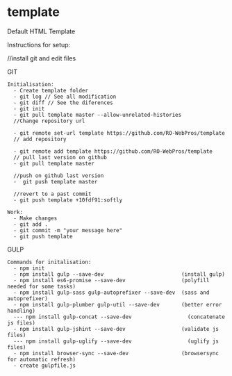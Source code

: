 # template
Default HTML Template

Instructions for setup:

  //install git and edit files

  GIT
  
    Initialisation:
      - Create template folder
      - git log // See all modification
      - git diff // See the diferences
      - git init
      - git pull template master --allow-unrelated-histories
      //Change repository url

      - git remote set-url template https://github.com/RO-WebPros/template
      // add repository 
      
      - git remote add template https://github.com/RO-WebPros/template  
      // pull last version on github
      - git pull template master
      
      //push on github last version
      -  git push template master
      
      //revert to a past commit
      - git push template +10fdf91:softly
      
    Work:
      - Make changes
      - git add .
      - git commit -m "your message here"
      - git push template


  
  GULP
    
    Commands for initalisation:
      - npm init
      - npm install gulp --save-dev                         (install gulp)
      - npm install es6-promise --save-dev                  (polyfill needed for some tasks)
      - npm install gulp-sass gulp-autoprefixer --save-dev  (sass and autoprefixer)
      - npm install gulp-plumber gulp-util --save-dev       (better error handling)
      --- npm install gulp-concat --save-dev                  (concatenate js files)
      - npm install gulp-jshint --save-dev                  (validate js files)
      --- npm install gulp-uglify --save-dev                  (uglify js files)
      - npm install browser-sync --save-dev                 (browsersync for automatic refresh)
      - create gulpfile.js
    

